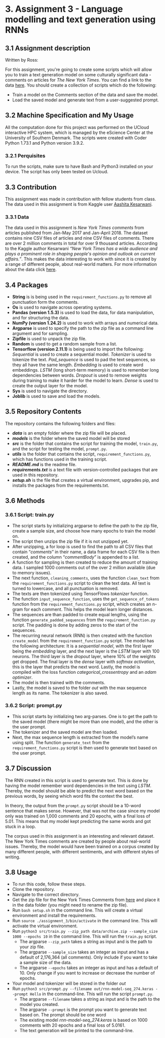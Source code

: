 # 3. Assignment 3 - Language modelling and text generation using RNNs
## 3.1 Assignment description
Written by Ross:

For this assignment, you're going to create some scripts which will allow you to train a text generation model on some culturally significant data - comments on articles for _The New York Times_. You can find a link to the data [here](https://www.kaggle.com/datasets/aashita/nyt-comments). You should create a collection of scripts which do the following:
- Train a model on the Comments section of the data and save the model. 
- Load the saved model and generate text from a user-suggested prompt.
## 3.2 Machine Specification and My Usage
All the computation done for this project was performed on the UCloud interactive HPC system, which is managed by the eScience Center at the University of Southern Denmark. The scripts were created with Coder Python 1.73.1 and Python version 3.9.2.
### 3.2.1 Perquisites
To run the scripts, make sure to have Bash and Python3 installed on your device. The script has only been tested on Ucloud.
## 3.3 Contribution
This assignment was made in contribution with fellow students from class. The data used in this assignment is from Kaggle user [Aashita Kesarwani](https://www.kaggle.com/datasets/aashita/nyt-comments). 
### 3.3.1 Data
The data used in this assignment is _New York Times comments_ from articles published from Jan-May 2017 and Jan-April 2018. The dataset contains nine CSV files of articles and nine CSV files of comments. There are over 2 million comments in total for over 9 thousand articles. According to the Kaggle author Kesarwani _“New York Times has a wide audience and plays a prominent role in shaping people's opinion and outlook on current affairs.”_. This makes the data interesting to work with since it is created by a range of different people, about real-world matters. For more information about the data click [here](https://www.kaggle.com/datasets/aashita/nyt-comments).
## 3.4	Packages
- **String** is is being used in the ``requirement_functions.py`` to remove all punctuation form the comments.
- **Os** is used to navigate across operating systems.
- **Pandas** **(version 1.5.3)** is used to load the data, for data manipulation, and for structuring the data.
- **NumPy (version 1.24.2)** is used to work with arrays and numerical data.
- **Argparse** is used to specify the path to the zip file as a command line argument and for sampling.
- **Zipfile** is used to unpack the zip file.
- **Random** is used to get a random sample from a list.
- **Tensorflow (version 2.11.1)** is being used to import the following: _Sequential_ is used to create a sequential model. _Tokenizer_ is used to tokenize the text. _Pad_sequence_ is used to pad the text sequences, so they all have the same length. _Embedding_ is used to create word embeddings. _LSTM_ (long short-term memory) is used to remember long dependencies between words. _Dropout_ is used to remove weights during training to make it harder for the model to learn. _Dense_ is used to create the output layer for the model.
- **Sys** is used to navigate the directory.
- **Joblib** is used to save and load the models.
## 3.5	Repository Contents 
The repository contains the following folders and files:
- ***data*** is an empty folder where the zip file will be placed.
- ***models*** is the folder where the saved model will be stored
- ***src*** is the folder that contains the script for training the model, ``train.py``, and the script for testing the model, ``prompt.py``.
- ***utils*** is the folder that contains the script, ``requirement_functions.py``, which has functions used in the training script.
- ***README.md*** is the readme file.
- ***requirements.txt*** is a text file with version-controlled packages that are used in this repository.
- ***setup.sh*** is the file that creates a virtual environment, upgrades pip, and installs the packages from the requirements.txt.
## 3.6 Methods
### 3.6.1 Script: train.py
-	The script starts by initializing argparse to define the path to the zip file, create a sample size, and choose how many epochs to train the model on.
-	The script then unzips the zip file if it is not unzipped yet. 
-	After unzipping, a for loop is used to find the path to all CSV files that contain “_comments_” in their name, a data frame for each CSV file is then created, and the column “_commentBody_” is appended to a list.
-	A function for sampling is then created to reduce the amount of training data. I sampled 1000 comments out of the over 2 million available (due to memory issues).
-	The next function, ``cleaning_comments``, uses the function ``clean_text`` from the ``requirement_functions.py`` script to clean the text data. All text is turned to lowercase, and all punctuation is removed. 
-	The texts are then tokenized using TensorFlows _tokenizer_ function. 
-	The function ``input_sequence_function``, uses the ``get_sequence_of_tokens`` function from the ``requirement_functions.py`` script, which creates an n-gram for each comment. This helps the model learn longer distances.
-	The sequences are than padded to create equal lengths, using the function ``generate_padded_sequences`` from the ``requirement_function.py`` script. The padding is done by adding zeros to the start of the sequences. 
-	The recurring neural network (RNN) is then created with the function ``create_model`` from the ``requirement_function.py`` script. The model has the following architecture: It is a _sequential model_, with the first layer being the _embedding_ layer, and the next layer is the _LSTM_ layer with 100 neurons. The third layer is the _dropout_ layer, where 10% of the weights get dropped. The final layer is the _dense_ layer with _softmax_ _activation_, this is the layer that predicts the next word. Lastly, the model is compiled with the loss function _categorical_crossentropy_ and an _adam optimizer_.
-	The model is then trained with the comments. 
-	Lastly, the model is saved to the folder _out_ with the max sequence length as its name. The tokenizer is also saved. 
### 3.6.2 Script: prompt.py
-	This script starts by initializing two arg-parses. One is to get the path to the saved model (there might be more than one model), and the other is the user prompt.
-	The tokenizer and the saved model are then loaded. 
-	Next, the max sequence length is extracted from the model’s name using split. The function ``generate_text`` from the ``requirement_functions.py`` script is then used to generate text based on the user prompt. 
## 3.7 Discussion 
The RNN created in this script is used to generate text. This is done by having the model remember word dependencies in the text using _LSTM_. Thereby, the model should be able to predict the next word based on the previous words, by seeing which word fits the context the best. 

In theory, the output from the ``prompt.py`` script should be a 10-word sentence that makes sense. However, that was not the case since my model only was trained on 1,000 comments and 20 epochs, with a final loss of 5.01. This means that my model kept predicting the same words and got stuck in a loop. 

The corpus used in this assignment is an interesting and relevant dataset. The New York Times comments are created by people about real-world issues. Thereby, the model would have been trained on a corpus created by many different people, with different sentiments, and with different styles of writing. 
## 3.8 Usage
-	To run this code, follow these steps. 
-	Clone the repository.
-	Navigate to the correct directory.
-	Get the zip file for the New York Times Comments from [here](https://www.kaggle.com/datasets/aashita/nyt-comments) and place it in the data folder (you might need to rename the zip file). 
-	Run ``bash setup.sh`` in the command line. This will create a virtual environment and install the requirements.
-	Run ``source ./assignment_3/bin/activate`` in the command line. This will activate the virtual environment.
-	Run ``python3 src/train.py --zip_path data/archive.zip --sample_size 1000 --epochs 10`` in the command line. This will run the ``train.py`` script.
    - The argparse ``--zip_path`` takes a string as input and is the path to your zip file.
    - The argparse ``--sample_size`` takes an integer as input and has a default of 2,176,364 (all comments). Only include if you want to take a sample size of the data.
    - The argparse ``--epochs`` takes an integer as input and has a default of 10. Only change if you want to increase or decrease the number of epochs. 
-	Your model and tokenizer will be stored in the folder _out_
-	Run ``python3 src/prompt.py --filename out/rnn-model-seq_274.keras --prompt Hello`` in the command-line. This will run the script ``prompt.py``.
    - The argparse ``--filename`` takes a string as input and is the path to the model you created. 
    - The argparse ``--prompt`` is the prompt you want to generate text based on. The prompt should be one word
    - The existing model _rnn-model-seq_274.keras_ is based on 1000 comments with 20 epochs and a final loss of 5.0161.
    - The text generation will be printed to the command-line.
